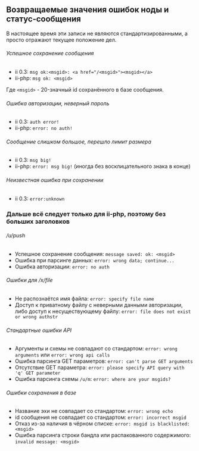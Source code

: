 ## Возвращаемые значения ошибок ноды и статус-сообщения

В настоящее время эти записи не являются стандартизированными, а просто отражают текущее положение дел.

###### Успешное сохранение сообщения

- ii 0.3: `msg ok:<msgid>: <a href="/<msgid>"><msgid></a>`
- ii-php: `msg ok: <msgid>`

Где `<msgid>` - 20-значный id сохранённого в базе сообщения.

###### Ошибка авторизации, неверный пароль

- ii 0.3: `auth error!`
- ii-php: `error: no auth!`

###### Сообщение слишком большое, перешло лимит размера

- ii 0.3: `msg big!`
- ii-php: `error: msg big!` (иногда без восклицательного знака в конце)

###### Неизвестная ошибка при сохранении

- ii 0.3: `error:unknown`

### Дальше всё следует только для ii-php, поэтому без больших заголовков

###### /u/push
- Успешное сохранение сообщения: `message saved: ok: <msgid>`
- Ошибка при парсинге данных: `error: wrong data; continue...`
- Ошибка авторизации: `error: no auth`

###### Ошибки для /x/file

- Не распознаётся имя файла: `error: specify file name`
- Доступ к приватному файлу с неверными данными авторизации, либо доступ к несуществующему файлу: `error: file does not exist or wrong authstr`

###### Стандартные ошибки API

- Аргументы и схемы не совпадают со стандартом: `error: wrong arguments` или `error: wrong api calls`
- Ошибка парсинга GET параметров: `error: can't parse GET arguments`
- Отсутствие GET параметра: `error: please specify API query with 'q' GET parameter`
- Ошибка парсинга схемы `/u/m`: `error: where are your msgids?`

###### Ошибки сохранения в базе

- Название эхи не совпадает со стандартом: `error: wrong echo`
- id сообщения не совпадает со стандартом: `error: incorrect msgid`
- Отказ из-за наличия в чёрном списке: `error: msgid is blacklisted: <msgid>`
- Ошибка парсинга строки бандла или распакованного содержимого: `invalid message: <msgid>`
